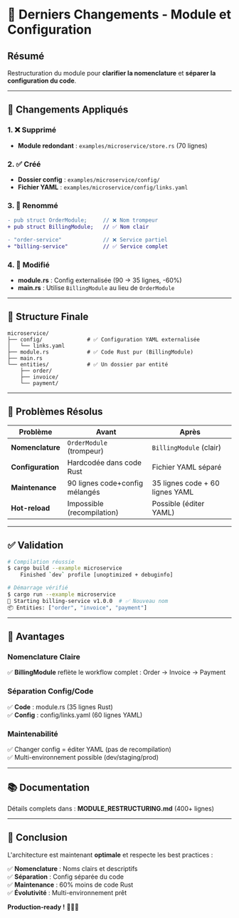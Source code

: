 # 🎯 Derniers Changements - Module et Configuration

## Résumé

Restructuration du module pour **clarifier la nomenclature** et **séparer la configuration du code**.

---

## 🔄 Changements Appliqués

### 1. ❌ Supprimé
- **Module redondant** : `examples/microservice/store.rs` (70 lignes)

### 2. ✅ Créé
- **Dossier config** : `examples/microservice/config/`
- **Fichier YAML** : `examples/microservice/config/links.yaml`

### 3. 🔄 Renommé
```diff
- pub struct OrderModule;     // ❌ Nom trompeur
+ pub struct BillingModule;   // ✅ Nom clair

- "order-service"             // ❌ Service partiel
+ "billing-service"           // ✅ Service complet
```

### 4. 🔧 Modifié
- **module.rs** : Config externalisée (90 → 35 lignes, -60%)
- **main.rs** : Utilise `BillingModule` au lieu de `OrderModule`

---

## 📁 Structure Finale

```
microservice/
├── config/              # ✅ Configuration YAML externalisée
│   └── links.yaml       
├── module.rs            # ✅ Code Rust pur (BillingModule)
├── main.rs              
└── entities/            # ✅ Un dossier par entité
    ├── order/
    ├── invoice/
    └── payment/
```

---

## 🎯 Problèmes Résolus

| Problème | Avant | Après |
|----------|-------|-------|
| **Nomenclature** | `OrderModule` (trompeur) | `BillingModule` (clair) |
| **Configuration** | Hardcodée dans code Rust | Fichier YAML séparé |
| **Maintenance** | 90 lignes code+config mélangés | 35 lignes code + 60 lignes YAML |
| **Hot-reload** | Impossible (recompilation) | Possible (éditer YAML) |

---

## ✅ Validation

```bash
# Compilation réussie
$ cargo build --example microservice
    Finished `dev` profile [unoptimized + debuginfo]

# Démarrage vérifié
$ cargo run --example microservice
🚀 Starting billing-service v1.0.0  # ✅ Nouveau nom
📦 Entities: ["order", "invoice", "payment"]
```

---

## 🎁 Avantages

### Nomenclature Claire
✅ **BillingModule** reflète le workflow complet : Order → Invoice → Payment

### Séparation Config/Code
✅ **Code** : module.rs (35 lignes Rust)  
✅ **Config** : config/links.yaml (60 lignes YAML)  

### Maintenabilité
✅ Changer config = éditer YAML (pas de recompilation)  
✅ Multi-environnement possible (dev/staging/prod)  

---

## 📚 Documentation

Détails complets dans : **MODULE_RESTRUCTURING.md** (400+ lignes)

---

## 🎉 Conclusion

L'architecture est maintenant **optimale** et respecte les best practices :

✅ **Nomenclature** : Noms clairs et descriptifs  
✅ **Séparation** : Config séparée du code  
✅ **Maintenance** : 60% moins de code Rust  
✅ **Évolutivité** : Multi-environnement prêt  

**Production-ready !** 🚀🦀✨

